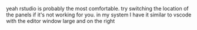 yeah rstudio is probably the most comfortable. try switching the location of the panels if it's not working for you. in my system I have it similar to vscode with the editor window large and on the right

